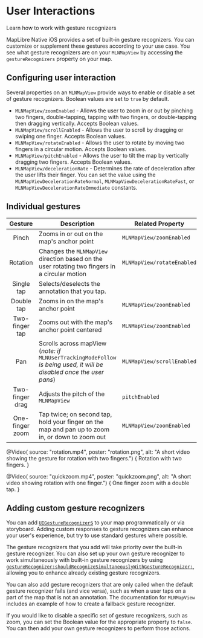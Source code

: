 # User Interactions

Learn how to work with gesture recognizers

MapLibre Native iOS provides a set of built-in gesture recognizers. You can customize or supplement these gestures according to your use case. You see what gesture recognizers are on your ``MLNMapView`` by accessing the `gestureRecognizers` property on your map.

## Configuring user interaction

Several properties on an ``MLNMapView`` provide ways to enable or disable a set of gesture recognizers. Boolean values are set to `true` by default.

- ``MLNMapView/zoomEnabled`` - Allows the user to zoom in or out by pinching two fingers, double-tapping, tapping with two fingers, or double-tapping then dragging vertically. Accepts Boolean values.
- ``MLNMapView/scrollEnabled`` - Allows the user to scroll by dragging or swiping one finger. Accepts Boolean values.
- ``MLNMapView/rotateEnabled`` - Allows the user to rotate by moving two fingers in a circular motion. Accepts Boolean values.
- ``MLNMapView/pitchEnabled`` - Allows the user to tilt the map by vertically dragging two fingers. Accepts Boolean values.
- ``MLNMapView/decelerationRate`` - Determines the rate of deceleration after the user lifts their finger. You can set the value using the  ``MLNMapViewDecelerationRateNormal``, ``MLNMapViewDecelerationRateFast``, or ``MLNMapViewDecelerationRateImmediate`` constants.

## Individual gestures

|Gesture | Description | Related Property |
|:-------:|----------------| -----------|
|Pinch    | Zooms in or out on the map's anchor point | ``MLNMapView/zoomEnabled``  |
|Rotation | Changes the ``MLNMapView`` direction based on the user rotating two fingers in a circular motion | ``MLNMapView/rotateEnabled`` |
|Single tap | Selects/deselects the annotation that you tap. | |
|Double tap | Zooms in on the map's anchor point | ``MLNMapView/zoomEnabled``  |
|Two-finger tap | Zooms out with the map's anchor point centered | ``MLNMapView/zoomEnabled``  |
|Pan | Scrolls across mapView (_note: if_ `MLNUserTrackingModeFollow` _is being used, it will be disabled once the user pans_)| ``MLNMapView/scrollEnabled`` |
|Two-finger drag | Adjusts the pitch of the ``MLNMapView`` | `pitchEnabled` |
|One-finger zoom | Tap twice; on second tap, hold your finger on the map and pan up to zoom in, or down to zoom out | ``MLNMapView/zoomEnabled`` |

@Video(
   source: "rotation.mp4",
   poster: "rotation.png",
   alt: "A short video showing the gesture for rotation with two fingers.") {
    Rotation with two fingers.
}

@Video(
   source: "quickzoom.mp4",
   poster: "quickzoom.png",
   alt: "A short video showing rotation with one finger.") {
    One finger zoom with a double tap.
}

## Adding custom gesture recognizers

You can add [`UIGestureRecognizer`s](https://developer.apple.com/documentation/uikit/uigesturerecognizer) to your map programmatically or via storyboard. Adding custom responses to gesture recognizers can enhance your user's experience, but try to use standard gestures where possible.

The gesture recognizers that you add will take priority over the built-in gesture recognizer. You can also set up your own gesture recognizer to work simultaneously with built-in gesture recognizers by using [`gestureRecognizer:shouldRecognizeSimultaneouslyWithGestureRecognizer:`](https://developer.apple.com/documentation/uikit/uigesturerecognizerdelegate/1624208-gesturerecognizer), allowing you to enhance already existing gesture recognizers.

You can also add gesture recognizers that are only called when the default gesture recognizer fails (and vice versa), such as when a user taps on a part of the map that is not an annotation. The documentation for ``MLNMapView`` includes an example of how to create a fallback gesture recognizer.

If you would like to disable a specific set of gesture recognizers, such as zoom, you can set the Boolean value for the appropriate property to `false`. You can then add your own gesture recognizers to perform those actions.

